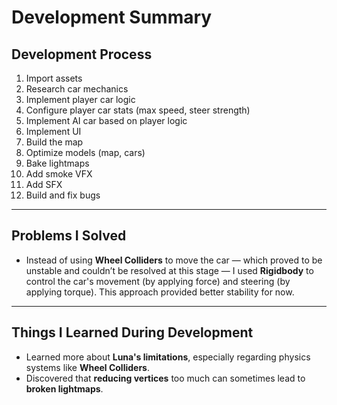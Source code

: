 # Development Summary

##  Development Process

1. Import assets  
2. Research car mechanics  
3. Implement player car logic  
4. Configure player car stats (max speed, steer strength)  
5. Implement AI car based on player logic  
6. Implement UI  
7. Build the map  
8. Optimize models (map, cars)  
9. Bake lightmaps  
10. Add smoke VFX  
11. Add SFX  
12. Build and fix bugs

---

##  Problems I Solved

- Instead of using **Wheel Colliders** to move the car — which proved to be unstable and couldn’t be resolved at this stage — I used **Rigidbody** to control the car's movement (by applying force) and steering (by applying torque). This approach provided better stability for now.

---

##  Things I Learned During Development

- Learned more about **Luna's limitations**, especially regarding physics systems like **Wheel Colliders**.  
- Discovered that **reducing vertices** too much can sometimes lead to **broken lightmaps**.


